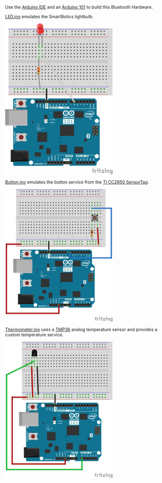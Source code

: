 Use the [Arduino IDE](https://www.arduino.cc/en/Main/Software) and an [Arduino 101](http://www.microcenter.com/product/460273/Arduino_101_with_Intel_Curie) to build this Bluetooth Hardware.

[LED.ino](LED/LED.ino) emulates the SmartBotics lightbulb.

<img src="LED_bb.png" width="350"/>

[Button.ino](Button/Button.ino) emulates the button service from the [TI CC2650 SensorTag](ti.com/sensortag).

<img src="Button_bb.png" width="350"/>

[Thermometer.ino](Thermometer/Thermometer.ino) uses a [TMP36](https://www.adafruit.com/product/165) analog temperature sensor and provides a custom temperature service.

<img src="Thermometer_bb.png" width="350"/>
